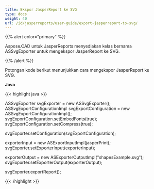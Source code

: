 ```yaml
---
title: Ekspor JasperReport ke SVG
type: docs
weight: 40
url: /id/jasperreports/user-guide/export-jasperreport-to-svg/
---
```


{{% alert color="primary" %}}

Aspose.CAD untuk JasperReports menyediakan kelas bernama ASSvgExporter untuk mengekspor JasperReport ke SVG.

{{% /alert %}}

Potongan kode berikut menunjukkan cara mengekspor JasperReport ke SVG.

**Java**

{{< highlight java >}}

ASSvgExporter svgExporter = new ASSvgExporter();
ASSvgExportConfigurationImpl svgExportConfiguration = new ASSvgExportConfigurationImpl();
svgExportConfiguration.setEmbedFonts(true);
svgExportConfiguration.setCompress(true);

svgExporter.setConfiguration(svgExportConfiguration);

exporterInput = new ASExportInputImpl(jasperPrint);
svgExporter.setExporterInput(exporterInput);

exporterOutput = new ASExporterOutputImpl("shapesExample.svg");
svgExporter.setExporterOutput(exporterOutput);

svgExporter.exportReport();

{{< /highlight >}}
